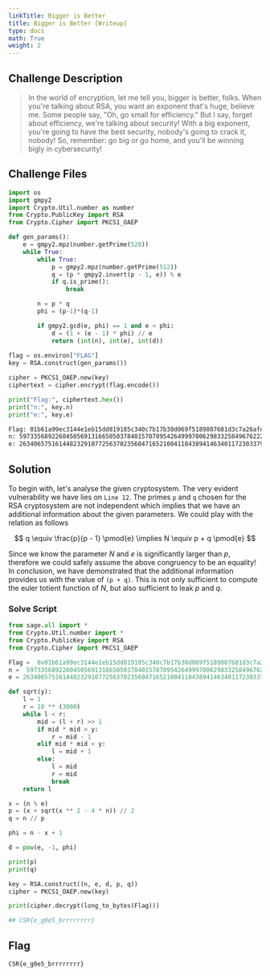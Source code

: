 ```yaml
---
linkTitle: Bigger is Better
title: Bigger is Better [Writeup]
type: docs
math: True
weight: 2
---
```

## Challenge Description

> In the world of encryption, let me tell you, bigger is better, folks. When you're talking about RSA, you want an exponent that's huge, believe me. Some people say, "Oh, go small for efficiency." But I say, forget about efficiency, we're talking about security! With a big exponent, you're going to have the best security, nobody's going to crack it, nobody! So, remember: go big or go home, and you'll be winning bigly in cybersecurity!

## Challenge Files
```py {filename=gen.py, linenos=table}
import os
import gmpy2
import Crypto.Util.number as number
from Crypto.PublicKey import RSA
from Crypto.Cipher import PKCS1_OAEP

def gen_params():
    e = gmpy2.mpz(number.getPrime(520))
    while True:
        while True:
            p = gmpy2.mpz(number.getPrime(512))
            q = (p * gmpy2.invert(p - 1, e)) % e
            if q.is_prime():
                break

        n = p * q
        phi = (p-1)*(q-1)

        if gmpy2.gcd(e, phi) == 1 and e < phi:
            d = (1 + (e - 1) * phi) // e
            return (int(n), int(e), int(d))
        
flag = os.environ["FLAG"]
key = RSA.construct(gen_params())

cipher = PKCS1_OAEP.new(key)
ciphertext = cipher.encrypt(flag.encode())

print("Flag:", ciphertext.hex())
print("n:", key.n)
print("e:", key.e)
```
```txt {filename=out.txt, linenos=table}
Flag: 01b61a99ec3144e1eb15dd819185c340c7b17b38d069f5189807681d3c7a26afe1088f6b270c9cf26915d857e83de910971054fb92926adb0226325317510ddc5129a21beb6241001e638f6981cbcb3cd5a0be8168ae21d149d83fd3e9b5f9115e28ab2320a201a522d25f4e14552434835af1bb22d3f710341ed22722011c0372
n: 597335689226045056913166505037840157078954264999700629833258496762227084400401604912493527516646939874075386574739856551056864389324619848840266776702144772354597990152158599522528018659755118263808518976172810917606196554528503935276695298154816588160752930883134894518555210481664717173645960866565960880557
e: 2634065751614482329107725637023560471652100411843894146340117230337954286149474325215157995353348215193206597222786188634557304190252766656287157923889937903
```

## Solution 
To begin with, let's analyse the given cryptosystem. The very evident vulnerability we have lies on `Line 12`. The primes `p` and `q` chosen for the RSA cryptosystem are not independent which implies that we have an additional information about the given parameters. We could play with the relation as follows 

$$ 
    q \equiv \frac{p}{p - 1} \pmod{e} \implies N \equiv p + q \pmod{e} 
$$

Since we know the parameter $N$ and $e$ is significantly larger than $p$, therefore we could safely assume the above congruency to be an equality! In conclusion, we have demonstrated that the additional information provides us with the value of `(p + q)`. This is not only sufficient to compute the euler totient function of $N$, but also sufficient to leak $p$ and $q$.

### Solve Script
```py
from sage.all import *
from Crypto.Util.number import *
from Crypto.PublicKey import RSA
from Crypto.Cipher import PKCS1_OAEP

Flag =  0x01b61a99ec3144e1eb15dd819185c340c7b17b38d069f5189807681d3c7a26afe1088f6b270c9cf26915d857e83de910971054fb92926adb0226325317510ddc5129a21beb6241001e638f6981cbcb3cd5a0be8168ae21d149d83fd3e9b5f9115e28ab2320a201a522d25f4e14552434835af1bb22d3f710341ed22722011c0372
n =  597335689226045056913166505037840157078954264999700629833258496762227084400401604912493527516646939874075386574739856551056864389324619848840266776702144772354597990152158599522528018659755118263808518976172810917606196554528503935276695298154816588160752930883134894518555210481664717173645960866565960880557
e = 2634065751614482329107725637023560471652100411843894146340117230337954286149474325215157995353348215193206597222786188634557304190252766656287157923889937903

def sqrt(y):
    l = 1
    r = 10 ** (3000)
    while l < r:
        mid = (l + r) >> 1 
        if mid * mid > y:
            r = mid - 1
        elif mid * mid < y:
            l = mid + 1
        else:
            l = mid
            r = mid 
            break 
    return l

x = (n % e)
p = (x + sqrt(x ** 2 - 4 * n)) // 2
q = n // p

phi = n - x + 1

d = pow(e, -1, phi) 

print(p)
print(q)

key = RSA.construct((n, e, d, p, q))
cipher = PKCS1_OAEP.new(key)

print(cipher.decrypt(long_to_bytes(Flag)))

## CSR{e_g0e5_brrrrrrrr}
```

## Flag
```
CSR{e_g0e5_brrrrrrrr}
```
